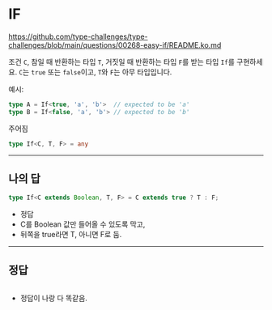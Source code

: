 # IF

https://github.com/type-challenges/type-challenges/blob/main/questions/00268-easy-if/README.ko.md

조건 `C`, 참일 때 반환하는 타입 `T`, 거짓일 때 반환하는 타입 `F`를 받는 타입 `If`를 구현하세요. `C`는 `true` 또는 `false`이고, `T`와 `F`는 아무 타입입니다.

예시:

```ts
type A = If<true, 'a', 'b'>  // expected to be 'a'
type B = If<false, 'a', 'b'> // expected to be 'b'
```

주어짐

```ts
type If<C, T, F> = any
```

---

## 나의 답

```ts
type If<C extends Boolean, T, F> = C extends true ? T : F;
```

- 정답
- C를 Boolean 값만 들어올 수 있도록 막고,
- 뒤쪽을 true라면 T, 아니면 F로 둠.

---

## 정답

```ts

```

- 정답이 나랑 다 똑같음.
